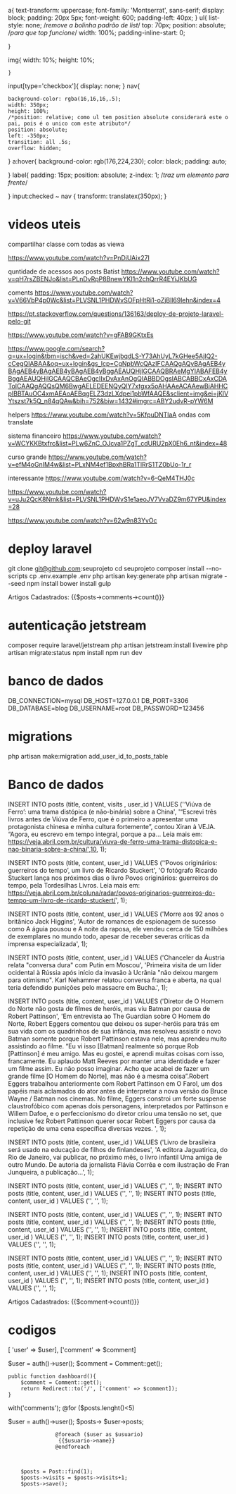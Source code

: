 



a{
    text-transform: uppercase;
    font-family:  'Montserrat', sans-serif;
    display: block;
    padding: 20px 5px;
    font-weight: 600;
    padding-left: 40px;
}
ul{
    list-style: none; /*remove a bolinha padrão de list*/
    top: 70px;
    position: absolute; /*para que top funcione*/
    width: 100%;
    padding-inline-start: 0;

}

img{
    width: 10%;
    height: 10%;

    }
input[type='checkbox']{
    display: none;
}
nav{

    background-color: rgba(16,16,16,.5);
    width: 350px;
    height: 100%;
    /*position: relative; como ul tem position absolute considerará este o pai, pois é o unico com este atributo*/
    position: absolute;
    left: -350px;
    transition: all .5s;
    overflow: hidden;

}
a:hover{
    background-color: rgb(176,224,230);
    color: black;
    padding: auto;


}
label{
    padding: 15px;
    position: absolute;
    z-index: 1; /*traz um elemento para frente*/

}
input:checked ~ nav {
    transform: translatex(350px);
}

























# videos uteis 
compartilhar classe com todas as viewa

https://www.youtube.com/watch?v=PnDiUAix27I

quntidade de acessos aos posts
Batist
https://www.youtube.com/watch?v=qH7rsZBENJo&list=PLnDvRpP8BnewYKI1n2chQrrR4EYiJKbUG

coments 
https://www.youtube.com/watch?v=V66VbP4p0Wc&list=PLVSNL1PHDWvSOFpHtRi1-oZjBll69lehn&index=4

https://pt.stackoverflow.com/questions/136163/deploy-de-projeto-laravel-pelo-git

https://www.youtube.com/watch?v=gFAB9GKtxEs

https://www.google.com/search?q=ux+login&tbm=isch&ved=2ahUKEwjbqdLS-Y73AhUyL7kGHee5AjIQ2-cCegQIABAA&oq=ux+login&gs_lcp=CgNpbWcQAzIFCAAQgAQyBAgAEB4yBAgAEB4yBAgAEB4yBAgAEB4yBggAEAUQHjIGCAAQBRAeMgYIABAFEB4yBggAEAUQHjIGCAAQCBAeOgcIIxDvAxAnOgQIABBDOgsIABCABBCxAxCDAToICAAQgAQQsQM6BwgAELEDEENQyQlY7xtgxx5oAHAAeACAAewBiAHHCpIBBTAuOC4xmAEAoAEBqgELZ3dzLXdpei1pbWfAAQE&sclient=img&ei=jKlVYtszst7k5Q_n84qQAw&bih=752&biw=1432#imgrc=ABY2udvR-pYW6M

helpers 
https://www.youtube.com/watch?v=5KfpuDNTlaA
ondas com translate 

sistema financeiro
https://www.youtube.com/watch?v=WCYKKBtxfrc&list=PLw6ZnC_OJcva1PZgT_cdURU2pX0Eh6_nt&index=48

curso grande 
https://www.youtube.com/watch?v=efM4oGnIM4w&list=PLxNM4ef1BpxhBRa1TlRrS1TZ0bUo-1r_r

interessante
https://www.youtube.com/watch?v=6-QeM4THJ0c

https://www.youtube.com/watch?v=uJu2QcK8Nmk&list=PLVSNL1PHDWvS1e1aeoJV7VvaDZ9m67YPU&index=28

https://www.youtube.com/watch?v=62w9n83YvOc

# deploy laravel 
git clone git@github.com:seuprojeto
cd seuprojeto
composer install --no-scripts
cp .env.example .env
php artisan key:generate
php artisan migrate --seed
npm install
bower install
gulp

 <p>Artigos Cadastrados: {{$posts->comments->count()}}</p>

# autenticação  jetstream

composer require laravel/jetstream
php artisan jetstream:install livewire
php artisan migrate:status
npm install
npm run dev

# banco de dados 
DB_CONNECTION=mysql
DB_HOST=127.0.0.1
DB_PORT=3306
DB_DATABASE=blog
DB_USERNAME=root
DB_PASSWORD=123456

# migrations 
php artisan make:migration add_user_id_to_posts_table




# Banco de dados 

INSERT INTO posts (title, content, visits , user_id ) VALUES ('‘Viúva de Ferro’: uma trama distópica (e não-binária) sobre a China', '“Escrevi três livros antes de Viúva de Ferro, que é o primeiro a apresentar uma protagonista chinesa e minha cultura fortemente”, contou Xiran à VEJA. “Agora, eu escrevo em tempo integral, porque a pa... 
Leia mais em: https://veja.abril.com.br/cultura/viuva-de-ferro-uma-trama-distopica-e-nao-binaria-sobre-a-china/',10, 1);

INSERT INTO posts (title, content, user_id ) VALUES ('‘Povos originários: guerreiros do tempo’, um livro de Ricardo Stuckert', 'O fotógrafo Ricardo Stuckert lança nos próximos dias o livro Povos originários: guerreiros do tempo, pela Tordesilhas Livros. 
Leia mais em: https://veja.abril.com.br/coluna/radar/povos-originarios-guerreiros-do-tempo-um-livro-de-ricardo-stuckert/', 1);

INSERT INTO posts (title, content, user_id ) VALUES ('Morre aos 92 anos o britânico Jack Higgins', 'Autor de romances de espionagem de sucesso como A águia pousou e A noite da raposa, ele vendeu cerca de 150 milhões de exemplares no mundo todo, apesar de receber severas críticas da imprensa especializada', 1);

INSERT INTO posts (title, content, user_id ) VALUES ('Chanceler da Áustria relata "conversa dura" com Putin em Moscou', 'Primeira visita de um líder ocidental à Rússia após início da invasão à Ucrânia "não deixou margem para otimismo". Karl Nehammer relatou conversa franca e aberta, na qual teria defendido punições pelo massacre em Bucha.', 1);

INSERT INTO posts (title, content, user_id ) VALUES ('Diretor de O Homem do Norte não gosta de filmes de heróis, mas viu Batman por causa de Robert Pattinson', 'Em entrevista ao The Guardian sobre O Homem do Norte, Robert Eggers comentou que deixou os super-heróis para trás em sua vida com os quadrinhos de sua infância, mas resolveu assistir o novo Batman somente porque Robert Pattinson estava nele, mas aprendeu muito assistindo ao filme. “Eu vi isso [Batman] realmente só porque Rob [Pattinson] é meu amigo. Mas eu gostei, e aprendi muitas coisas com isso, francamente. Eu aplaudo Matt Reeves por manter uma identidade e fazer um filme assim. Eu não posso imaginar. Acho que acabei de fazer um grande filme [O Homem do Norte], mas não é a mesma coisa”.Robert Eggers trabalhou anteriormente com Robert Pattinson em O Farol, um dos papéis mais aclamados do ator antes de interpretar a nova versão do Bruce Wayne / Batman nos cinemas. No filme, Eggers constroi um forte suspense claustrofóbico com apenas dois personagens, interpretados por Pattinson e Willem Dafoe, e o perfeccionismo do diretor criou uma tensão no set, que inclusive fez Robert Pattinson querer socar Robert Eggers por causa da repetição de uma cena específica diversas vezes.  ', 1);




INSERT INTO posts (title, content, user_id ) VALUES ('Livro de brasileira será usado na educação de filhos de finlandeses', 'A editora Jaguatirica, do Rio de Janeiro, vai publicar, no próximo mês, o livro infantil Uma amiga de outro Mundo. De autoria da jornalista Flávia Corrêa e com ilustração de Fran Junqueira, a publicação...', 1);

INSERT INTO posts (title, content, user_id ) VALUES ('', '', 1);
INSERT INTO posts (title, content, user_id ) VALUES ('', '', 1);
INSERT INTO posts (title, content, user_id ) VALUES ('', '', 1);

INSERT INTO posts (title, content, user_id ) VALUES ('', '', 1);
INSERT INTO posts (title, content, user_id ) VALUES ('', '', 1);
INSERT INTO posts (title, content, user_id ) VALUES ('', '', 1);
INSERT INTO posts (title, content, user_id ) VALUES ('', '', 1);
INSERT INTO posts (title, content, user_id ) VALUES ('', '', 1);

INSERT INTO posts (title, content, user_id ) VALUES ('', '', 1);
INSERT INTO posts (title, content, user_id ) VALUES ('', '', 1);
INSERT INTO posts (title, content, user_id ) VALUES ('', '', 1);
INSERT INTO posts (title, content, user_id ) VALUES ('', '', 1);
INSERT INTO posts (title, content, user_id ) VALUES ('', '', 1);

 <p>Artigos Cadastrados: {{$comment->count()}}</p>



# codigos 

 [ 'user' => $user],
['comment' => $comment]

 $user = auth()->user();
 $comment = Comment::get();


    public function dashboard(){
        $comment = Comment::get();
        return Redirect::to('/', ['comment' => $comment]);
    }

with('comments');
   @for ($posts.lenght()<5)


 $user = auth()->user();
        $posts-> $user->posts;


                   @foreach ($user as $usuario)
                    {{$usuario->name}}
                   @endforeach



        $posts = Post::find(1);
        $posts->visits = $posts->visits+1;
        $posts->save();

